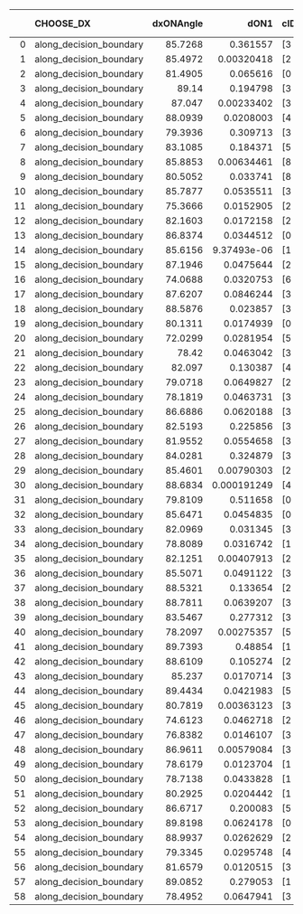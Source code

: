 |    | CHOOSE_DX               |   dxONAngle |        dON1 | cIDON1   |   dON_patch_1 |   nTON |         dON |   dxOFFAngle |      dOFF1 | cIDOFF1   |   dOFF_patch_1 |   nTOFF |       dOFF | SUCCESS   |   nExp |   dual_point_id |   subpoint_time_seconds |   total_execution_time |       logp |     dOFF/dON | Vote dOFF>dON   |
|---:|:------------------------|------------:|------------:|:---------|--------------:|-------:|------------:|-------------:|-----------:|:----------|---------------:|--------:|-----------:|:----------|-------:|----------------:|------------------------:|-----------------------:|-----------:|-------------:|:----------------|
|  0 | along_decision_boundary |     85.7268 | 0.361557    | [3 7]    |   0.361557    |      1 | 0.361557    |      87.3477 | 0.0111516  | [3 7]     |     0.0111516  |       1 | 0.0111516  | False     |      1 |               1 |                0.666363 |                1.08355 |  0         |    0.0308433 | False           |
|  1 | along_decision_boundary |     85.4972 | 0.00320418  | [2 4]    |   0.00320418  |      1 | 0.00320418  |      82.2692 | 0.0330824  | [2 4]     |     0.0330824  |       1 | 0.0330824  | True      |      2 |               2 |                0.565333 |                1.66089 | -0.5       |   10.3247    | True            |
|  2 | along_decision_boundary |     81.4905 | 0.065616    | [0 2]    |   0.065616    |      1 | 0.065616    |      87.0627 | 0.0163354  | [1 2]     |     0.0163354  |       1 | 0.0163354  | False     |      3 |               3 |                0.766772 |                2.43367 | -0         |    0.248954  | False           |
|  3 | along_decision_boundary |     89.14   | 0.194798    | [3 7]    |   0.194798    |      1 | 0.194798    |      87.9952 | 0.00927121 | [3 7]     |     0.00927121 |       1 | 0.00927121 | False     |      4 |               4 |                1.09149  |                3.53369 | -0.166667  |    0.047594  | False           |
|  4 | along_decision_boundary |     87.047  | 0.00233402  | [3 6]    |   0.00233402  |      1 | 0.00233402  |      88.8859 | 0.0254223  | [3 6]     |     0.0254223  |       1 | 0.0254223  | True      |      5 |               5 |                0.640244 |                4.18346 | -0.5       |   10.8921    | True            |
|  5 | along_decision_boundary |     88.0939 | 0.0208003   | [4 6]    |   0.0208003   |      1 | 0.0208003   |      81.0324 | 0.0222987  | [4 6]     |     0.0222987  |       1 | 0.0222987  | True      |      6 |               6 |                0.528701 |                4.72016 | -0.1       |    1.07203   | True            |
|  6 | along_decision_boundary |     79.3936 | 0.309713    | [3 8]    |   0.309713    |      1 | 0.309713    |      84.0117 | 0.0288389  | [3 8]     |     0.0288389  |       1 | 0.0288389  | False     |      7 |               7 |                0.473735 |                5.20292 | -0         |    0.0931148 | False           |
|  7 | along_decision_boundary |     83.1085 | 0.184371    | [5 7]    |   0.184371    |      1 | 0.184371    |      84.5351 | 0.144675   | [5 7]     |     0.144675   |       1 | 0.144675   | False     |      8 |               8 |                1.12402  |                6.33494 | -0.0714286 |    0.784696  | False           |
|  8 | along_decision_boundary |     85.8853 | 0.00634461  | [8 9]    |   0.00634461  |      1 | 0.00634461  |      89.1939 | 0.0145249  | [8 9]     |     0.0145249  |       1 | 0.0145249  | True      |      9 |               9 |                0.502802 |                6.84325 | -0.25      |    2.28933   | True            |
|  9 | along_decision_boundary |     80.5052 | 0.033741    | [8 9]    |   0.033741    |      1 | 0.033741    |      85.7149 | 0.047246   | [8 9]     |     0.047246   |       1 | 0.047246   | True      |     10 |              10 |                0.57677  |                7.42602 | -0.0555556 |    1.40025   | True            |
| 10 | along_decision_boundary |     85.7877 | 0.0535511   | [3 9]    |   0.0535511   |      1 | 0.0535511   |      84.8541 | 0.157064   | [3 9]     |     0.157064   |       1 | 0.157064   | True      |     11 |              11 |                0.713311 |                8.14833 | -0         |    2.93297   | True            |
| 11 | along_decision_boundary |     75.3666 | 0.0152905   | [2 3]    |   0.0152905   |      1 | 0.0152905   |      81.0171 | 0.140216   | [2 3]     |     0.140216   |       1 | 0.140216   | True      |     12 |              12 |                0.501789 |                8.65512 | -0.0454545 |    9.1701    | True            |
| 12 | along_decision_boundary |     82.1603 | 0.0172158   | [2 5]    |   0.0172158   |      1 | 0.0172158   |      88.8852 | 0.0670039  | [2 5]     |     0.0670039  |       1 | 0.0670039  | True      |     13 |              13 |                0.62524  |                9.29236 | -0.166667  |    3.89199   | True            |
| 13 | along_decision_boundary |     86.8374 | 0.0344512   | [0 1]    |   0.0344512   |      1 | 0.0344512   |      85.0914 | 0.0266531  | [0 1]     |     0.0266531  |       1 | 0.0266531  | False     |     14 |              14 |                0.540534 |                9.83889 | -0.346154  |    0.773648  | False           |
| 14 | along_decision_boundary |     85.6156 | 9.37493e-06 | [1 8]    |   9.37493e-06 |      1 | 9.37493e-06 |      86.0159 | 0.0746318  | [1 8]     |     0.0746318  |       1 | 0.0746318  | True      |     15 |              15 |                0.792161 |               10.6446  | -0.142857  | 7960.79      | True            |
| 15 | along_decision_boundary |     87.1946 | 0.0475644   | [2 7]    |   0.0475644   |      1 | 0.0475644   |      80.4302 | 0.0893587  | [2 7]     |     0.0893587  |       1 | 0.0893587  | True      |     16 |              16 |                0.701567 |               11.3552  | -0.3       |    1.87869   | True            |
| 16 | along_decision_boundary |     74.0688 | 0.0320753   | [6 9]    |   0.0320753   |      1 | 0.0320753   |      76.346  | 0.134234   | [6 9]     |     0.134234   |       1 | 0.134234   | True      |     17 |              17 |                0.702826 |               12.067   | -0.5       |    4.18496   | True            |
| 17 | along_decision_boundary |     87.6207 | 0.0846244   | [3 7]    |   0.0846244   |      1 | 0.0846244   |      89.5701 | 0.132309   | [3 7]     |     0.132309   |       1 | 0.132309   | True      |     18 |              18 |                0.612259 |               12.6852  | -0.735294  |    1.56348   | True            |
| 18 | along_decision_boundary |     88.5876 | 0.023857    | [3 7]    |   0.023857    |      1 | 0.023857    |      87.8089 | 0.074833   | [3 7]     |     0.074833   |       1 | 0.074833   | True      |     19 |              19 |                0.684691 |               13.3749  | -1         |    3.13674   | True            |
| 19 | along_decision_boundary |     80.1311 | 0.0174939   | [0 7]    |   0.0174939   |      1 | 0.0174939   |      78.3242 | 0.0184227  | [1 7]     |     0.0184227  |       1 | 0.0184227  | True      |     20 |              20 |                0.583288 |               13.9692  | -1.28947   |    1.05309   | True            |
| 20 | along_decision_boundary |     72.0299 | 0.0281954   | [5 7]    |   0.0281954   |      1 | 0.0281954   |      75.8859 | 0.0114996  | [5 7]     |     0.0114996  |       1 | 0.0114996  | False     |     21 |              21 |                0.89248  |               14.8667  | -1.6       |    0.407852  | False           |
| 21 | along_decision_boundary |     78.42   | 0.0463042   | [3 5]    |   0.0463042   |      1 | 0.0463042   |      80.9354 | 0.0461505  | [3 5]     |     0.0461505  |       1 | 0.0461505  | False     |     22 |              22 |                0.593269 |               15.466   | -1.16667   |    0.99668   | False           |
| 22 | along_decision_boundary |     82.097  | 0.130387    | [4 8]    |   0.130387    |      1 | 0.130387    |      77.3345 | 0.00728998 | [4 8]     |     0.00728998 |       1 | 0.00728998 | False     |     23 |              23 |                0.856305 |               16.3273  | -0.818182  |    0.0559105 | False           |
| 23 | along_decision_boundary |     79.0718 | 0.0649827   | [2 9]    |   0.0649827   |      1 | 0.0649827   |      87.7201 | 0.388684   | [2 9]     |     0.388684   |       1 | 0.388684   | True      |     24 |              25 |                0.964126 |               17.9651  | -0.543478  |    5.98135   | True            |
| 24 | along_decision_boundary |     78.1819 | 0.0463731   | [3 4]    |   0.0463731   |      1 | 0.0463731   |      78.88   | 0.187552   | [3 4]     |     0.187552   |       1 | 0.187552   | True      |     25 |              26 |                0.957966 |               18.9341  | -0.75      |    4.04442   | True            |
| 25 | along_decision_boundary |     86.6886 | 0.0620188   | [3 5]    |   0.0620188   |      1 | 0.0620188   |      89.6747 | 0.0260731  | [3 5]     |     0.0260731  |       1 | 0.0260731  | False     |     26 |              27 |                0.524715 |               19.4754  | -0.98      |    0.420407  | False           |
| 26 | along_decision_boundary |     82.5193 | 0.225856    | [3 7]    |   0.225856    |      1 | 0.225856    |      84.0972 | 0.0520219  | [3 7]     |     0.0520219  |       1 | 0.0520219  | False     |     27 |              28 |                0.726788 |               20.2112  | -0.692308  |    0.230332  | False           |
| 27 | along_decision_boundary |     81.9552 | 0.0554658   | [3 7]    |   0.0554658   |      1 | 0.0554658   |      83.7557 | 0.0170439  | [3 7]     |     0.0170439  |       1 | 0.0170439  | False     |     28 |              29 |                0.557266 |               20.7774  | -0.462963  |    0.307286  | False           |
| 28 | along_decision_boundary |     84.0281 | 0.324879    | [3 7]    |   0.324879    |      1 | 0.324879    |      86.9275 | 0.05244    | [3 7]     |     0.05244    |       1 | 0.05244    | False     |     29 |              30 |                0.501575 |               21.285   | -0.285714  |    0.161414  | False           |
| 29 | along_decision_boundary |     85.4601 | 0.00790303  | [2 7]    |   0.00790303  |      1 | 0.00790303  |      83.8445 | 0.127849   | [2 7]     |     0.127849   |       1 | 0.127849   | True      |     30 |              31 |                0.553553 |               21.8466  | -0.155172  |   16.1772    | True            |
| 30 | along_decision_boundary |     88.6834 | 0.000191249 | [4 9]    |   0.000191249 |      1 | 0.000191249 |      89.7989 | 0.0325924  | [4 9]     |     0.0325924  |       1 | 0.0325924  | True      |     31 |              32 |                0.583714 |               22.4368  | -0.266667  |  170.418     | True            |
| 31 | along_decision_boundary |     79.8109 | 0.511658    | [0 1]    |   0.511658    |      1 | 0.511658    |      81.1393 | 0.56271    | [0 1]     |     0.56271    |       1 | 0.56271    | True      |     32 |              33 |                0.687798 |               23.1306  | -0.403226  |    1.09978   | True            |
| 32 | along_decision_boundary |     85.6471 | 0.0454835   | [0 1]    |   0.0454835   |      1 | 0.0454835   |      87.7952 | 0.105894   | [0 1]     |     0.105894   |       1 | 0.105894   | True      |     33 |              34 |                0.53922  |               23.6769  | -0.5625    |    2.32818   | True            |
| 33 | along_decision_boundary |     82.0969 | 0.031345    | [3 5]    |   0.031345    |      1 | 0.031345    |      84.4041 | 0.120262   | [3 5]     |     0.120262   |       1 | 0.120262   | True      |     34 |              35 |                0.463204 |               24.1461  | -0.742424  |    3.83672   | True            |
| 34 | along_decision_boundary |     78.8089 | 0.0316742   | [1 2]    |   0.0316742   |      1 | 0.0316742   |      83.0985 | 0.697523   | [0 2]     |     0.697523   |       1 | 0.697523   | True      |     35 |              36 |                0.687293 |               24.8399  | -0.941176  |   22.0218    | True            |
| 35 | along_decision_boundary |     82.1251 | 0.00407913  | [2 7]    |   0.00407913  |      1 | 0.00407913  |      85.7187 | 0.216847   | [2 7]     |     0.216847   |       1 | 0.216847   | True      |     36 |              37 |                0.680771 |               25.5267  | -1.15714   |   53.1601    | True            |
| 36 | along_decision_boundary |     85.5071 | 0.0491122   | [3 5]    |   0.0491122   |      1 | 0.0491122   |      85.6499 | 0.0369747  | [3 5]     |     0.0369747  |       1 | 0.0369747  | False     |     37 |              38 |                0.486742 |               26.0224  | -1.38889   |    0.752862  | False           |
| 37 | along_decision_boundary |     88.5321 | 0.133654    | [2 7]    |   0.133654    |      1 | 0.133654    |      89.2233 | 0.0499899  | [2 7]     |     0.0499899  |       1 | 0.0499899  | False     |     38 |              39 |                0.581285 |               26.6087  | -1.09459   |    0.374026  | False           |
| 38 | along_decision_boundary |     88.7811 | 0.0639207   | [3 7]    |   0.0639207   |      1 | 0.0639207   |      89.8641 | 0.187214   | [3 7]     |     0.187214   |       1 | 0.187214   | True      |     39 |              40 |                0.764464 |               27.3792  | -0.842105  |    2.92884   | True            |
| 39 | along_decision_boundary |     83.5467 | 0.277312    | [3 6]    |   0.277312    |      1 | 0.277312    |      85.0247 | 0.123238   | [3 6]     |     0.123238   |       1 | 0.123238   | False     |     40 |              42 |                0.529785 |               28.8289  | -1.03846   |    0.444401  | False           |
| 40 | along_decision_boundary |     78.2097 | 0.00275357  | [5 6]    |   0.00275357  |      1 | 0.00275357  |      85.3838 | 0.196421   | [5 6]     |     0.196421   |       1 | 0.196421   | True      |     41 |              43 |                0.619856 |               29.4567  | -0.8       |   71.3333    | True            |
| 41 | along_decision_boundary |     89.7393 | 0.48854     | [1 8]    |   0.48854     |      1 | 0.48854     |      89.9766 | 0.0217414  | [1 8]     |     0.0217414  |       1 | 0.0217414  | False     |     42 |              44 |                0.866392 |               30.3281  | -0.987805  |    0.0445028 | False           |
| 42 | along_decision_boundary |     88.6109 | 0.105274    | [2 4]    |   0.105274    |      1 | 0.105274    |      89.4202 | 0.410099   | [2 4]     |     0.410099   |       1 | 0.410099   | True      |     43 |              45 |                1.17106  |               31.5122  | -0.761905  |    3.89553   | True            |
| 43 | along_decision_boundary |     85.237  | 0.0170714   | [3 4]    |   0.0170714   |      1 | 0.0170714   |      85.4038 | 0.0582437  | [3 4]     |     0.0582437  |       1 | 0.0582437  | True      |     44 |              46 |                0.702739 |               32.2259  | -0.94186   |    3.41177   | True            |
| 44 | along_decision_boundary |     89.4434 | 0.0421983   | [5 7]    |   0.0421983   |      1 | 0.0421983   |      85.7145 | 0.0221075  | [5 7]     |     0.0221075  |       1 | 0.0221075  | False     |     45 |              47 |                0.942355 |               33.1783  | -1.13636   |    0.523895  | False           |
| 45 | along_decision_boundary |     80.7819 | 0.00363123  | [3 9]    |   0.00363123  |      1 | 0.00363123  |      79.841  | 0.0859151  | [3 9]     |     0.0859151  |       1 | 0.0859151  | True      |     46 |              48 |                0.806304 |               33.9966  | -0.9       |   23.66      | True            |
| 46 | along_decision_boundary |     74.6123 | 0.0462718   | [2 5]    |   0.0462718   |      1 | 0.0462718   |      79.4885 | 0.077173   | [2 5]     |     0.077173   |       1 | 0.077173   | True      |     47 |              49 |                0.706749 |               34.7113  | -1.08696   |    1.66782   | True            |
| 47 | along_decision_boundary |     76.8382 | 0.0146107   | [3 5]    |   0.0146107   |      1 | 0.0146107   |      83.2729 | 0.505326   | [3 5]     |     0.505326   |       1 | 0.505326   | True      |     48 |              50 |                0.630241 |               35.3506  | -1.28723   |   34.586     | True            |
| 48 | along_decision_boundary |     86.9611 | 0.00579084  | [3 9]    |   0.00579084  |      1 | 0.00579084  |      86.9701 | 0.235556   | [3 9]     |     0.235556   |       1 | 0.235556   | True      |     49 |              51 |                0.478204 |               35.8343  | -1.5       |   40.6773    | True            |
| 49 | along_decision_boundary |     78.6179 | 0.0123704   | [1 4]    |   0.0123704   |      1 | 0.0123704   |      81.1356 | 0.355731   | [0 4]     |     0.355731   |       1 | 0.355731   | True      |     50 |              52 |                0.99945  |               36.8398  | -1.72449   |   28.7566    | True            |
| 50 | along_decision_boundary |     78.7138 | 0.0433828   | [1 4]    |   0.0433828   |      1 | 0.0433828   |      80.8695 | 0.0536985  | [0 4]     |     0.0536985  |       1 | 0.0536985  | True      |     51 |              53 |                0.47658  |               37.3253  | -1.96      |    1.23778   | True            |
| 51 | along_decision_boundary |     80.2925 | 0.0204442   | [1 4]    |   0.0204442   |      1 | 0.0204442   |      82.0415 | 0.0181518  | [0 4]     |     0.0181518  |       1 | 0.0181518  | False     |     52 |              54 |                0.55829  |               37.8906  | -2.20588   |    0.887867  | False           |
| 52 | along_decision_boundary |     86.6717 | 0.200083    | [5 6]    |   0.200083    |      1 | 0.200083    |      87.5385 | 0.300971   | [5 6]     |     0.300971   |       1 | 0.300971   | True      |     53 |              55 |                0.864869 |               38.7615  | -1.88462   |    1.50423   | True            |
| 53 | along_decision_boundary |     89.8198 | 0.0624178   | [0 1]    |   0.0624178   |      1 | 0.0624178   |      88.0226 | 0.312083   | [0 1]     |     0.312083   |       1 | 0.312083   | True      |     54 |              56 |                0.574702 |               39.3462  | -2.12264   |    4.9999    | True            |
| 54 | along_decision_boundary |     88.9937 | 0.0262629   | [2 3]    |   0.0262629   |      1 | 0.0262629   |      88.5603 | 0.0683586  | [2 3]     |     0.0683586  |       1 | 0.0683586  | True      |     55 |              57 |                0.662839 |               40.0181  | -2.37037   |    2.60286   | True            |
| 55 | along_decision_boundary |     79.3345 | 0.0295748   | [4 9]    |   0.0295748   |      1 | 0.0295748   |      83.4032 | 0.0687557  | [4 9]     |     0.0687557  |       1 | 0.0687557  | True      |     56 |              58 |                0.562318 |               40.5904  | -2.62727   |    2.3248    | True            |
| 56 | along_decision_boundary |     81.6579 | 0.0120515   | [3 5]    |   0.0120515   |      1 | 0.0120515   |      86.8387 | 0.689855   | [3 5]     |     0.689855   |       1 | 0.689855   | True      |     57 |              59 |                0.544718 |               41.1401  | -2.89286   |   57.2422    | True            |
| 57 | along_decision_boundary |     89.0852 | 0.279053    | [1 9]    |   0.279053    |      1 | 0.279053    |      83.0282 | 0.362166   | [0 9]     |     0.362166   |       1 | 0.362166   | True      |     58 |              60 |                0.937419 |               42.0885  | -3.16667   |    1.29784   | True            |
| 58 | along_decision_boundary |     78.4952 | 0.0647941   | [3 5]    |   0.0647941   |      1 | 0.0647941   |      82.775  | 0.11564    | [3 5]     |     0.11564    |       1 | 0.11564    | True      |     59 |              61 |                1.42457  |               43.5181  | -3.44828   |    1.78474   | True            |